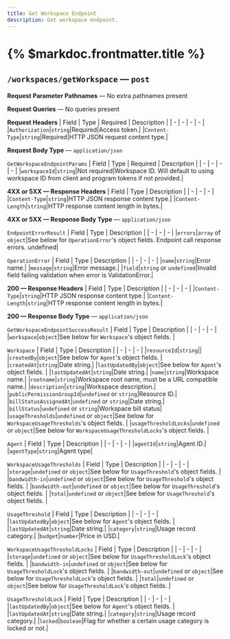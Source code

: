 ```yaml
---
title: Get Workspace Endpoint
description: Get workspace endpoint.
---
```


# {% $markdoc.frontmatter.title %}
## `/workspaces/getWorkspace` — `post`
**Request Parameter Pathnames** — No extra pathnames present

**Request Queries** — No queries present

**Request Headers**
| Field | Type | Required | Description |
| - | - | - | - |
|`Authorization`|`string`|Required|Access token.|
|`Content-Type`|`string`|Required|HTTP JSON request content type.|

**Request Body Type** — `application/json`

`GetWorkspaceEndpointParams`
| Field | Type | Required | Description |
| - | - | - | - |
|`workspaceId`|`string`|Not required|Workspace ID. Will default to using workspace ID from client and program tokens if not provided.|

**4XX or 5XX  —  Response Headers**
| Field | Type | Description |
| - | - | - |
|`Content-Type`|`string`|HTTP JSON response content type.|
|`Content-Length`|`string`|HTTP response content length in bytes.|

**4XX or 5XX  —  Response Body Type** — `application/json`

`EndpointErrorResult`
| Field | Type | Description |
| - | - | - |
|`errors`|`array` of `object`|See below for `OperationError`'s object fields. Endpoint call response errors. undefined|

`OperationError`
| Field | Type | Description |
| - | - | - |
|`name`|`string`|Error name.|
|`message`|`string`|Error message.|
|`field`|`string` or `undefined`|Invalid field failing validation when error is ValidationError.|

**200  —  Response Headers**
| Field | Type | Description |
| - | - | - |
|`Content-Type`|`string`|HTTP JSON response content type.|
|`Content-Length`|`string`|HTTP response content length in bytes.|

**200  —  Response Body Type** — `application/json`

`GetWorkspaceEndpointSuccessResult`
| Field | Type | Description |
| - | - | - |
|`workspace`|`object`|See below for `Workspace`'s object fields. |

`Workspace`
| Field | Type | Description |
| - | - | - |
|`resourceId`|`string`||
|`createdBy`|`object`|See below for `Agent`'s object fields. |
|`createdAt`|`string`|Date string.|
|`lastUpdatedBy`|`object`|See below for `Agent`'s object fields. |
|`lastUpdatedAt`|`string`|Date string.|
|`name`|`string`|Workspace name.|
|`rootname`|`string`|Workspace root name, must be a URL compatible name.|
|`description`|`string`|Workspace description.|
|`publicPermissionGroupId`|`undefined` or `string`|Resource ID.|
|`billStatusAssignedAt`|`undefined` or `string`|Date string.|
|`billStatus`|`undefined` or `string`|Workspace bill status|
|`usageThresholds`|`undefined` or `object`|See below for `WorkspaceUsageThresholds`'s object fields. |
|`usageThresholdLocks`|`undefined` or `object`|See below for `WorkspaceUsageThresholdLocks`'s object fields. |

`Agent`
| Field | Type | Description |
| - | - | - |
|`agentId`|`string`|Agent ID.|
|`agentType`|`string`|Agent type|

`WorkspaceUsageThresholds`
| Field | Type | Description |
| - | - | - |
|`storage`|`undefined` or `object`|See below for `UsageThreshold`'s object fields. |
|`bandwidth-in`|`undefined` or `object`|See below for `UsageThreshold`'s object fields. |
|`bandwidth-out`|`undefined` or `object`|See below for `UsageThreshold`'s object fields. |
|`total`|`undefined` or `object`|See below for `UsageThreshold`'s object fields. |

`UsageThreshold`
| Field | Type | Description |
| - | - | - |
|`lastUpdatedBy`|`object`|See below for `Agent`'s object fields. |
|`lastUpdatedAt`|`string`|Date string.|
|`category`|`string`|Usage record category.|
|`budget`|`number`|Price in USD.|


`WorkspaceUsageThresholdLocks`
| Field | Type | Description |
| - | - | - |
|`storage`|`undefined` or `object`|See below for `UsageThresholdLock`'s object fields. |
|`bandwidth-in`|`undefined` or `object`|See below for `UsageThresholdLock`'s object fields. |
|`bandwidth-out`|`undefined` or `object`|See below for `UsageThresholdLock`'s object fields. |
|`total`|`undefined` or `object`|See below for `UsageThresholdLock`'s object fields. |

`UsageThresholdLock`
| Field | Type | Description |
| - | - | - |
|`lastUpdatedBy`|`object`|See below for `Agent`'s object fields. |
|`lastUpdatedAt`|`string`|Date string.|
|`category`|`string`|Usage record category.|
|`locked`|`boolean`|Flag for whether a certain usage category is locked or not.|



